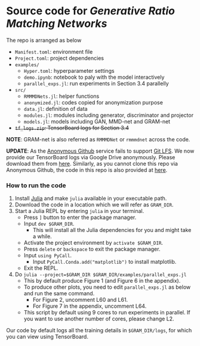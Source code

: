 # Source code for *Generative Ratio Matching Networks*

The repo is arranged as below

- `Manifest.toml`: environment file
- `Project.toml`: project dependencies
- `examples/`
  - `Hyper.toml`: hyperparameter settings
  - `demo.ipynb`: notebook to paly with the model interactively
  - `parallel_exps.jl`: run experiments in Section 3.4 parallelly
- `src/`
  - `RMMMDNets.jl`: helper functions
  - `anonymized.jl`: codes copied for anonymization purpose
  - `data.jl`: definition of data
  - `modules.jl`: modules including generator, discriminator and projector
  - `models.jl`: models including GAN, MMD-net and GRAM-net
- ~~`tf_logs.zip`: TensorBoard logs for Section 3.4~~

**NOTE**: GRAM-net is also referred as `RMMMDNet` or `rmmmdnet` across the code.

**UPDATE**: As the [Anonymous Github](https://github.com/tdurieux/anonymous_github/) service fails to support [Git LFS](https://git-lfs.github.com/). We now provide our TensorBoard logs via Google Drive anonymously. Please download them from [here](https://drive.google.com/file/d/11vBwqom3he2RxgBtOypeFJD1ut-URWE4/view?usp=sharing). Similarly, as you cannot clone this repo via Anonymous Github, the code in this repo is also provided at [here](https://drive.google.com/file/d/1lWAkwp8K_ddr9dfDdWTvGOP5swkDVugY/view?usp=sharing).

### How to run the code

1. Install [Julia](https://julialang.org/downloads/) and make `julia` available in your executable path.
2. Download the code in a location which we will refer as `GRAM_DIR`.
3. Start a Julia REPL by entering `julia` in your terminal.
    - Press `]` button to enter the package manager.
    - Input `dev $GRAM_DIR`.
        - This will install all the Julia dependencies for you and might take a while.
    - Activate the project environment by `activate $GRAM_DIR`.
    - Press `delete` or `backspace` to exit the package manager.
    - Input `using PyCall`.
        - Input `PyCall.Conda.add("matplotlib")` to install matplotlib.
    - Exit the REPL.
4. Do `julia --project=$GRAM_DIR $GRAM_DIR/examples/parallel_exps.jl`
    - This by default produce Figure 1 (and Figure 6 in the appendix).
    - To produce other plots, you need to edit `parallel_exps.jl` as below and run the same command.
        - For Figure 2, uncomment L60 and L61.
        - For Figure 7 in the appendix, uncomment L64.
    - This script by default using 9 cores to run experiments in parallel. If you want to use another number of cores, please change L2. 

Our code by default logs all the training details in `$GRAM_DIR/logs`, for which you can view using TensorBoard. 